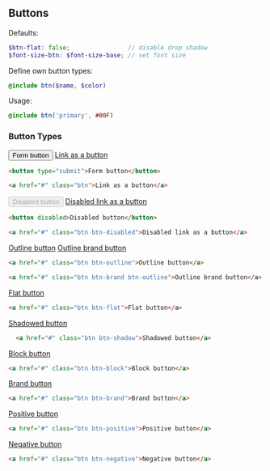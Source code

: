
## Buttons

Defaults:

```scss
$btn-flat: false;                // disable drop shadow
$font-size-btn: $font-size-base; // set font size
```

Define own button types:

```scss
@include btn($name, $color)
```

Usage:

```scss
@include btn('primary', #00F)
```

### Button Types

<div class="example">
  <button type="submit">Form button</button> <a href="#" class="btn">Link as a button</a>
</div>

```html
<button type="submit">Form button</button>

<a href="#" class="btn">Link as a button</a>
```

<div class="example">
  <button disabled>Disabled button</button> <a href="#" class="btn btn-disabled">Disabled link as a button</a>
</div>

```html
<button disabled>Disabled button</button>

<a href="#" class="btn btn-disabled">Disabled link as a button</a>
```

<div class="example">
  <a href="#" class="btn btn-outline">Outline button</a> <a href="#" class="btn btn-brand btn-outline">Outline brand button</a>
</div>

```html
<a href="#" class="btn btn-outline">Outline button</a>

<a href="#" class="btn btn-brand btn-outline">Outline brand button</a>
```

<div class="example">
  <a href="#" class="btn btn-flat bg-aqua">Flat button</a>
</div>

```html
<a href="#" class="btn btn-flat">Flat button</a>
```

<div class="example">
  <a href="#" class="btn btn-shadow bg-aqua">Shadowed button</a>
</div>

```html
  <a href="#" class="btn btn-shadow">Shadowed button</a>
```

<div class="example">
  <a href="#" class="btn btn-block">Block button</a>
</div>

```html
<a href="#" class="btn btn-block">Block button</a>
```

<div class="example">
  <a href="#" class="btn btn-blue">Brand button</a>
</div>

```html
<a href="#" class="btn btn-brand">Brand button</a>
```

<div class="example">
  <a href="#" class="btn btn-positive">Positive button</a>
</div>

```html
<a href="#" class="btn btn-positive">Positive button</a>
```

<div class="example">
  <a href="#" class="btn btn-negative">Negative button</a>
</div>

```html
<a href="#" class="btn btn-negative">Negative button</a>
```
